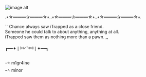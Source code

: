 ![image alt](https://media.discordapp.net/attachments/949535910956007425/1414116927135289384/image.png?ex=68be6684&is=68bd1504&hm=7815223b0257aed43d7e60506f4ecb83f59fef2f480cdd31b6bbbde1e74a5d03&=&format=webp&quality=lossless)
                
  .⭒☆━━━✰━━━☆⭒..⭒☆━━━✰━━━☆⭒..⭒☆━━━✰━━━☆⭒.
             


 `` Chance always saw iTrapped as a close friend.     
       Someone he could talk to about anything, anything at all.       
  iTrapped saw them as nothing more than a pawn. ,,

  ┏━━✦❘༻༺❘✦━━┓

 -⭐ m1gr4ine   
 -⭐ minor
